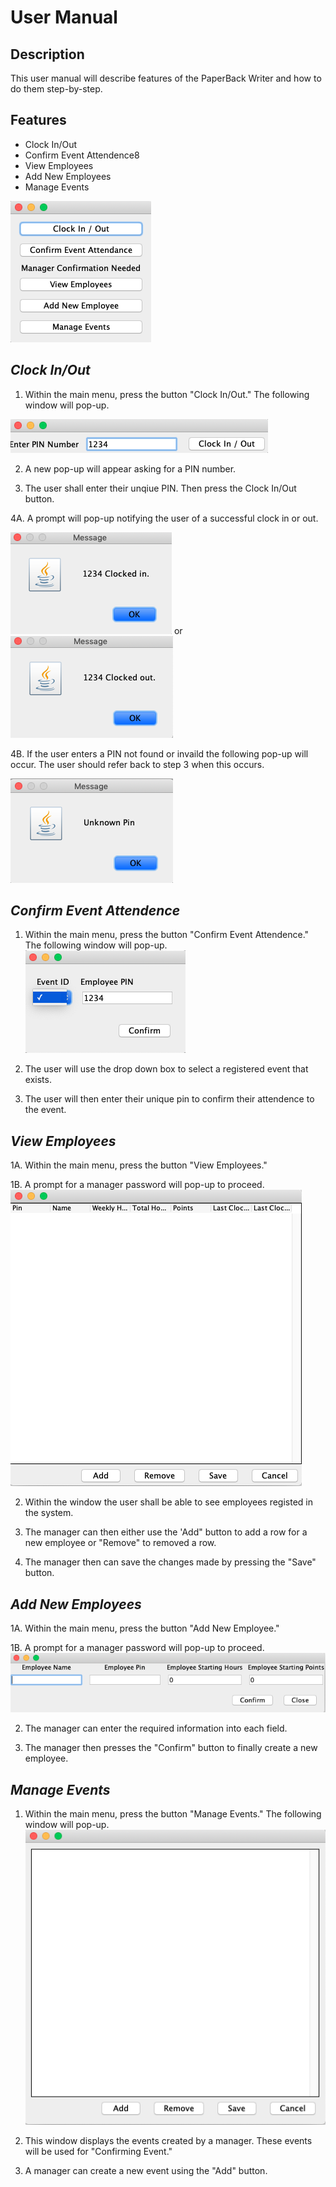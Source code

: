 # User Manual

## **Description**

This user manual will describe features of the PaperBack Writer and how to do them step-by-step.

## **Features**
- Clock In/Out
- Confirm Event Attendence8
- View Employees
- Add New Employees
- Manage Events

![Main Menu](MainMenu.png)  

## *Clock In/Out*
1. Within the main menu, press the button "Clock In/Out." The following window will pop-up.

![ClockInOut](ClockInOut.png)  

2. A new pop-up will appear asking for a PIN number.

3. The user shall enter their unqiue PIN. Then press the Clock In/Out button.

4A. A prompt will pop-up notifying the user of a successful clock in or out.

![ClockIn](ClockedIn.png)  or   ![ClockOut](ClockedOut.png)  

4B. If the user enters a PIN not found or invaild the following pop-up will occur. The user should refer back to step 3 when this occurs.

![Invaild Pin](PinNotFound.png)  

## *Confirm Event Attendence*
1. Within the main menu, press the button "Confirm Event Attendence." The following window will pop-up.
![Confirm Event](EventAttendence.png)  

2. The user will use the drop down box to select a registered event that exists.

3. The user will then enter their unique pin to confirm their attendence to the event.

## *View Employees*
1A. Within the main menu, press the button "View Employees." 

1B. A prompt for a manager password will pop-up to proceed.
![View Employees](ViewEmployee.png)


2. Within the window the user shall be able to see employees registed in the system.

3. The manager can then either use the 'Add" button to add a row for a new employee or "Remove" to removed a row.

4. The manager then can save the changes made by pressing the "Save" button.

## *Add New Employees*
1A. Within the main menu, press the button "Add New Employee." 

1B. A prompt for a manager password will pop-up to proceed.
![Add Employee](AddEmployee.png)

2. The manager can enter the required information into each field.

3. The manager then presses the "Confirm" button to finally create a new employee.

## *Manage Events*
1. Within the main menu, press the button "Manage Events." The following window will pop-up.
![Manage Events](ManageEvents.png)

2. This window displays the events created by a manager. These events will be used for "Confirming Event."

3. A manager can create a new event using the "Add" button.
